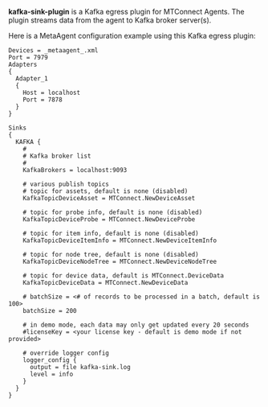 **kafka-sink-plugin** is a Kafka egress plugin for MTConnect Agents.  The plugin streams data from the agent to Kafka broker server(s).

Here is a MetaAgent configuration example using this Kafka egress plugin:
```
Devices = _metaagent_.xml
Port = 7979
Adapters
{
  Adapter_1
  {
    Host = localhost
    Port = 7878
  }
}

Sinks
{
  KAFKA {
    #
    # Kafka broker list
    #
    KafkaBrokers = localhost:9093

    # various publish topics
    # topic for assets, default is none (disabled)
    KafkaTopicDeviceAsset = MTConnect.NewDeviceAsset

    # topic for probe info, default is none (disabled)
    KafkaTopicDeviceProbe = MTConnect.NewDeviceProbe

    # topic for item info, default is none (disabled)
    KafkaTopicDeviceItemInfo = MTConnect.NewDeviceItemInfo

    # topic for node tree, default is none (disabled)
    KafkaTopicDeviceNodeTree = MTConnect.NewDeviceNodeTree

    # topic for device data, default is MTConnect.DeviceData
    KafkaTopicDeviceData = MTConnect.NewDeviceData

    # batchSize = <# of records to be processed in a batch, default is 100>
    batchSize = 200

    # in demo mode, each data may only get updated every 20 seconds
    #licenseKey = <your license key - default is demo mode if not provided>

    # override logger config 
    logger_config {
      output = file kafka-sink.log
      level = info
    }
  }
}
```

